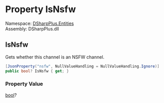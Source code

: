# Property IsNsfw

Namespace: [DSharpPlus.Entities](DSharpPlus.Entities.md)  
Assembly: DSharpPlus.dll

## <a id="DSharpPlus_Entities_DiscordPartialChannel_IsNsfw"></a>IsNsfw

Gets whether this channel is an NSFW channel.

```csharp
[JsonProperty("nsfw", NullValueHandling = NullValueHandling.Ignore)]
public bool? IsNsfw { get; }
```

### Property Value

[bool](https://learn.microsoft.com/dotnet/api/system.boolean)?


